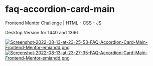 # faq-accordion-card-main
Frontend Mentor Challenge | HTML - CSS - JS

Desktop Version for 1440 and 1366

[![Screenshot-2022-08-13-at-23-25-53-FAQ-Accordion-Card-Main-Frontend-Mentor-emiandd.png](https://i.postimg.cc/mDn7Yw02/Screenshot-2022-08-13-at-23-25-53-FAQ-Accordion-Card-Main-Frontend-Mentor-emiandd.png)](https://postimg.cc/2b4qm4kP)
[![Screenshot-2022-08-13-at-23-27-35-FAQ-Accordion-Card-Main-Frontend-Mentor-emiandd.png](https://i.postimg.cc/05LBxdbs/Screenshot-2022-08-13-at-23-27-35-FAQ-Accordion-Card-Main-Frontend-Mentor-emiandd.png)](https://postimg.cc/8smHmvRK)
